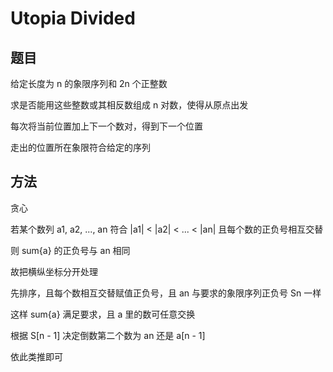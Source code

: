 # Utopia Divided

## 题目

给定长度为 n 的象限序列和 2n 个正整数

求是否能用这些整数或其相反数组成 n 对数，使得从原点出发

每次将当前位置加上下一个数对，得到下一个位置

走出的位置所在象限符合给定的序列


## 方法

贪心

若某个数列 a1, a2, ..., an 符合 |a1| < |a2| < ... < |an| 且每个数的正负号相互交替

则 sum{a} 的正负号与 an 相同

故把横纵坐标分开处理

先排序，且每个数相互交替赋值正负号，且 an 与要求的象限序列正负号 Sn 一样

这样 sum{a} 满足要求，且 a 里的数可任意交换

根据 S[n - 1] 决定倒数第二个数为 an 还是 a[n - 1]

依此类推即可
